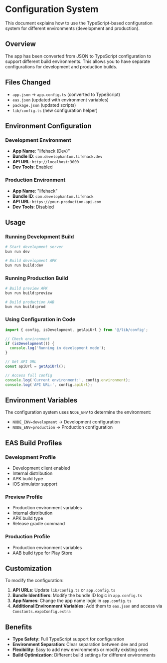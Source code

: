 # Configuration System

This document explains how to use the TypeScript-based configuration system for different environments (development and production).

## Overview

The app has been converted from JSON to TypeScript configuration to support different build environments. This allows you to have separate configurations for development and production builds.

## Files Changed

- `app.json` → `app.config.ts` (converted to TypeScript)
- `eas.json` (updated with environment variables)
- `package.json` (updated scripts)
- `lib/config.ts` (new configuration helper)

## Environment Configuration

### Development Environment

- **App Name**: "lifehack (Dev)"
- **Bundle ID**: `com.develophantom.lifehack.dev`
- **API URL**: `http://localhost:3000`
- **Dev Tools**: Enabled

### Production Environment

- **App Name**: "lifehack"
- **Bundle ID**: `com.develophantom.lifehack`
- **API URL**: `https://your-production-api.com`
- **Dev Tools**: Disabled

## Usage

### Running Development Build

```bash
# Start development server
bun run dev

# Build development APK
bun run build:dev
```

### Running Production Build

```bash
# Build preview APK
bun run build:preview

# Build production AAB
bun run build:prod
```

### Using Configuration in Code

```typescript
import { config, isDevelopment, getApiUrl } from '@/lib/config';

// Check environment
if (isDevelopment()) {
  console.log('Running in development mode');
}

// Get API URL
const apiUrl = getApiUrl();

// Access full config
console.log('Current environment:', config.environment);
console.log('API URL:', config.apiUrl);
```

## Environment Variables

The configuration system uses `NODE_ENV` to determine the environment:

- `NODE_ENV=development` → Development configuration
- `NODE_ENV=production` → Production configuration

## EAS Build Profiles

### Development Profile

- Development client enabled
- Internal distribution
- APK build type
- iOS simulator support

### Preview Profile

- Production environment variables
- Internal distribution
- APK build type
- Release gradle command

### Production Profile

- Production environment variables
- AAB build type for Play Store

## Customization

To modify the configuration:

1. **API URLs**: Update `lib/config.ts` or `app.config.ts`
2. **Bundle Identifiers**: Modify the bundle ID logic in `app.config.ts`
3. **App Names**: Change the app name logic in `app.config.ts`
4. **Additional Environment Variables**: Add them to `eas.json` and access via `Constants.expoConfig.extra`

## Benefits

- **Type Safety**: Full TypeScript support for configuration
- **Environment Separation**: Clear separation between dev and prod
- **Flexibility**: Easy to add new environments or modify existing ones
- **Build Optimization**: Different build settings for different environments
